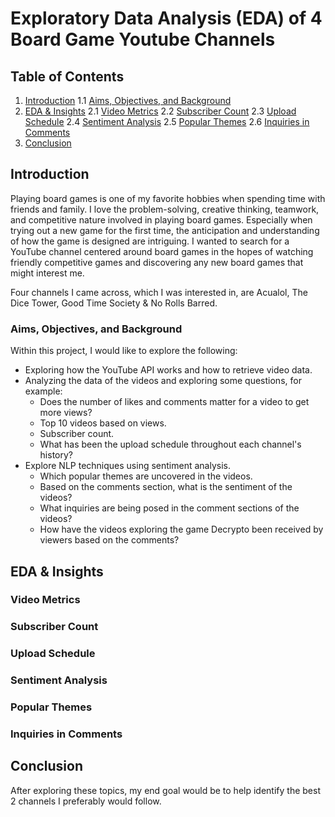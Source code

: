 # Exploratory Data Analysis (EDA) of 4 Board Game Youtube Channels

## Table of Contents
1. [Introduction](#introduction)
   1.1 [Aims, Objectives, and Background](#aims-objectives-and-background)
2. [EDA & Insights](#eda-and-insights)
   2.1 [Video Metrics](#video-metrics)
   2.2 [Subscriber Count](#subscriber-count)
   2.3 [Upload Schedule](#upload-schedule)
   2.4 [Sentiment Analysis](#sentiment-analysis)
   2.5 [Popular Themes](#popular-themes)
   2.6 [Inquiries in Comments](#inquiries-in-comments)
3. [Conclusion](#conclusion)

## Introduction <a name="introduction"></a>

Playing board games is one of my favorite hobbies when spending time with friends and family. I love the problem-solving, creative thinking, teamwork, and competitive nature involved in playing board games. Especially when trying out a new game for the first time, the anticipation and understanding of how the game is designed are intriguing. I wanted to search for a YouTube channel centered around board games in the hopes of watching friendly competitive games and discovering any new board games that might interest me.

Four channels I came across, which I was interested in, are Acualol, The Dice Tower, Good Time Society & No Rolls Barred.

### Aims, Objectives, and Background <a name="aims-objectives-and-background"></a>

Within this project, I would like to explore the following:

* Exploring how the YouTube API works and how to retrieve video data.
* Analyzing the data of the videos and exploring some questions, for example:
  * Does the number of likes and comments matter for a video to get more views?
  * Top 10 videos based on views.
  * Subscriber count.
  * What has been the upload schedule throughout each channel's history?
* Explore NLP techniques using sentiment analysis.
  * Which popular themes are uncovered in the videos.
  * Based on the comments section, what is the sentiment of the videos?
  * What inquiries are being posed in the comment sections of the videos?
  * How have the videos exploring the game Decrypto been received by viewers based on the comments?

## EDA & Insights <a name="eda-and-insights"></a>

### Video Metrics <a name="video-metrics"></a>

<!-- Include analysis of video metrics such as likes, comments, and views. -->

### Subscriber Count <a name="subscriber-count"></a>

<!-- Just to get things started off, I wanted to create a plot of the channels and their subscribers count. As we can see, The Dice Tower is the most followed channel at 334K, followed by No Rolls Barred at 320K, then Actualol at 106K, with Good Time Society being the least followed out of the four channels at 58.1K.

```python
from matplotlib.ticker import FuncFormatter
# Create a function to format the y-axis labels in thousands
fig, axes = plt.subplots(figsize=(10,5))
ax = sns.barplot(x='channel_name', y='total_subscribers', data=stats.sort_values('total_subscribers', ascending=False))
ax.yaxis.set_major_formatter(FuncFormatter(lambda x, pos: '{:,.0f}'.format(x/1000) + 'K'))
plot = ax.set_xticklabels(ax.get_xticklabels(), rotation=90)
plt.show() -->

### Upload Schedule <a name="upload-schedule"></a>

<!-- Explore and analyze the upload schedule of each channel. -->

### Sentiment Analysis <a name="sentiment-analysis"></a>

<!-- Perform sentiment analysis on the comments section of videos. -->

### Popular Themes <a name="popular-themes"></a>

<!-- Identify popular themes in the videos using NLP techniques. -->

### Inquiries in Comments <a name="inquiries-in-comments"></a>

<!-- Explore and analyze the inquiries posed in the comment sections of the videos. -->

## Conclusion <a name="conclusion"></a>

After exploring these topics, my end goal would be to help identify the best 2 channels I preferably would follow.
